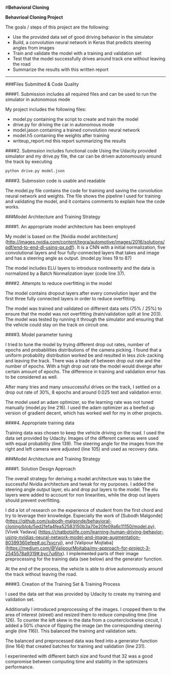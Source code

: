 #**Behavioral Cloning**

**Behavrioal Cloning Project**

The goals / steps of this project are the following:
* Use the provided data set of good driving behavior in the simulator
* Build, a convolution neural network in Keras that predicts steering angles from images
* Train and validate the model with a training and validation set
* Test that the model successfully drives around track one without leaving the road
* Summarize the results with this written report

---
###Files Submitted & Code Quality

####1. Submission includes all required files and can be used to run the simulator in autonomous mode

My project includes the following files:
* model.py containing the script to create and train the model
* drive.py for driving the car in autonomous mode
* model.jason containing a trained convolution neural network
* model.h5 containing the weights after training
* writeup_report.md this report summarizing the results

####2. Submssion includes functional code
Using the Udacity provided simulator and my drive.py file, the car can be driven autonomously around the track by executing
```sh
python drive.py model.json
```

####3. Submssion code is usable and readable

The model.py file contains the code for training and saving the convolution neural network and weights. The file shows the pipeline I used for training and validating the model, and it contains comments to explain how the code works.

###Model Architecture and Training Strategy

####1. An appropriate model architecture has been employed

My model is based on the [Nvidia model architecture] (http://images.nvidia.com/content/tegra/automotive/images/2016/solutions/pdf/end-to-end-dl-using-px.pdf). It is a CNN with a initial normalization, five convolutional layers and four fully-connected layers that takes and image and has a steering angle as output. (model.py lines 19 to 87)

The model includes ELU layers to introduce nonlinearity and the data is normalized by a Batch Normalization layer (code line 37).

####2. Attempts to reduce overfitting in the model

The model contains dropout layers after every convolution layer and the first three fully connected layers in order to reduce overfitting.

The model was trained and validated on different data sets (75% / 25%) to ensure that the model was not overfitting (train/validation split at line 203). The model was tested by running it through the simulator and ensuring that the vehicle could stay on the track on circuit one.

####3. Model parameter tuning

I tried to tune the model by trying different drop out rates, number of epochs and probabilities distributions of the camera picking. I found that a uniform probability distribution worked be and resulted in less zick-zacking and leaving the track. There was a trade of between drop out rate and the number of epochs. With a high drop out rate the model would diverge after certain amount of epochs. The difference in training and validation error has to be considered as well.

After many tries and many unsuccessful drives on the track, I settled on a drop out rate of 30%, 8 epochs and around 0.025 test and validation error.

The model used an adam optimizer, so the learning rate was not tuned manually (model.py line 216).  I used the adam optimizer as a beefed up version of gradient decent, which has worked well for my in other projects.

####4. Appropriate training data

Training data was chosen to keep the vehicle driving on the road. I used the data set provided by Udacity. Images of the different cameras were used with equal probability (line 139). The steering angle for the images from the right and left camera were adjusted (line 105) and used as recovery data.

###Model Architecture and Training Strategy

####1. Solution Design Approach

The overall strategy for deriving a model architecture was to take the successful Nvidia architecture and tweak for my purposes. I added the steering angle output layer, elu and drop put layers to the model. The elu layers were added to account for non linearities, while the drop out layers should prevent overfitting.

I did a lot of research on the experience of student from the first chord and try to leverage their knowledge. Especially the work of [Subodh Malgonde] (https://github.com/subodh-malgonde/behavioral-cloning/blob/5ed2fefa4fea52583150b3a70e20fe09a6c11150/model.py), [Vivek Yadava] (https://chatbotslife.com/learning-human-driving-behavior-using-nvidias-neural-network-model-and-image-augmentation-80399360efee#.qc7svcryi), and [Valipour Mojtaba] (https://medium.com/@ValipourMojtaba/my-approach-for-project-3-2545578a9319#.byc7ui6hx). I implemented parts of their image preprocessing for the training data (see below) and the generator function.

At the end of the process, the vehicle is able to drive autonomously around the track without leaving the road.

####3. Creation of the Training Set & Training Process

I used the data set that was provided by Udacity to create my training and validation set.

Additionally I introduced preprocessing of the images. I cropped them to the area of interest (street) and resized them to reduce computing time (line 126). To counter the left skew in the data from a counterclockwise circuit, I added a 50% chance of flipping the image (an the corresponding steering angle (line 116)). This balanced the training and validation sets.

The balanced and preprocessed data was feed into a generator function (line 164) that created batches for training and validation (line 231).

I experimented with different batch size and found that 32 was a good compromise between computing time and stability in the  optimizers performance.
